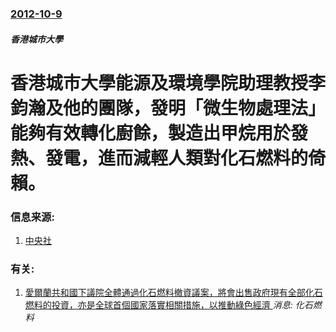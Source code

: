 ### [2012-10-9](/news/2012/10/9/index.md)

##### 香港城市大學
# 香港城市大學能源及環境學院助理教授李鈞瀚及他的團隊，發明「微生物處理法」能夠有效轉化廚餘，製造出甲烷用於發熱、發電，進而減輕人類對化石燃料的倚賴。




### 信息来源:

1. [中央社](https://web.archive.org/web/20121010220415/http://www.cna.com.tw/News/aCN/201210090382.aspx)

### 有关:

1. [愛爾蘭共和國下議院全體通過化石燃料撤資議案，將會出售政府現有全部化石燃料的投資，亦是全球首個國家落實相關措施，以推動綠色經濟 ](/news/2018/07/12/愛爾蘭共和國下議院全體通過化石燃料撤資議案-將會出售政府現有全部化石燃料的投資-亦是全球首個國家落實相關措施-以推動綠色.md) _消息: 化石燃料_
